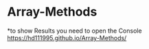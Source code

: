# Array-Methods <br> 
*to show Results you need to open the Console <br>
https://hd111995.github.io/Array-Methods/